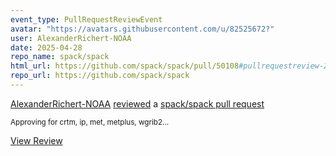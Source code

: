 ```yaml
---
event_type: PullRequestReviewEvent
avatar: "https://avatars.githubusercontent.com/u/82525672?"
user: AlexanderRichert-NOAA
date: 2025-04-28
repo_name: spack/spack
html_url: https://github.com/spack/spack/pull/50108#pullrequestreview-2800044297
repo_url: https://github.com/spack/spack
---
```


<a href='https://github.com/AlexanderRichert-NOAA' target='_blank'>AlexanderRichert-NOAA</a> <a href='https://github.com/spack/spack/pull/50108#pullrequestreview-2800044297' target='_blank'>reviewed</a> a <a href='https://github.com/spack/spack/pull/50108' target='_blank'>spack/spack pull request</a>

<small>Approving for crtm, ip, met, metplus, wgrib2...</small>

<a href='https://github.com/spack/spack/pull/50108#pullrequestreview-2800044297' target='_blank'>View Review</a>